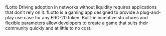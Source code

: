 fLotto
Driving adoption in networks without liquidity requires applications that don’t rely on it. fLotto is a gaming app designed to provide a plug-and-play use case for any ERC-20 token. Built-in incentive structures and flexible parameters allow developers to create a game that suits their community quickly and at little to no cost.

